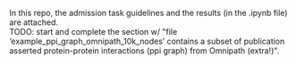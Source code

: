 In this repo, the admission task guidelines and the results (in the .ipynb file) are attached.  
TODO: start and complete the section w/ "file ‘example_ppi_graph_omnipath_10k_nodes’ contains a subset of publication
asserted protein-protein interactions (ppi graph) from Omnipath (extra!)".

